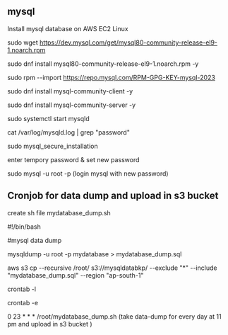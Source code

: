 ## mysql ##

Install mysql database on AWS EC2 Linux

sudo wget https://dev.mysql.com/get/mysql80-community-release-el9-1.noarch.rpm

sudo dnf install mysql80-community-release-el9-1.noarch.rpm -y

sudo rpm --import https://repo.mysql.com/RPM-GPG-KEY-mysql-2023

sudo dnf install mysql-community-client -y

sudo dnf install mysql-community-server -y

sudo systemctl start mysqld

cat /var/log/mysqld.log | grep "password"

sudo mysql_secure_installation

enter tempory password & set new password

sudo mysql -u root -p    (login mysql with new password)

## Cronjob for data dump and upload in s3 bucket ##

create sh file  mydatabase_dump.sh

#!/bin/bash


#mysql data dump

mysqldump -u root -p mydatabase > mydatabase_dump.sql

aws s3 cp --recursive  /root/ s3://mysqldatabkp/ --exclude "*" --include "mydatabase_dump.sql" --region "ap-south-1"

crontab -l

crontab -e

0 23 * * * /root/mydatabase_dump.sh  (take data-dump for every day at 11 pm and upload in s3 bucket )
